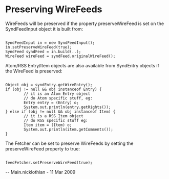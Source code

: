# Preserving WireFeeds


WireFeeds will be preserved if the property preserveWireFeed is set on the SyndFeedInput object it is built from:



```

SyndFeedInput in = new SyndFeedInput();
in.setPreserveWireFeed(true);
SyndFeed syndFeed = in.build(..);
WireFeed wireFeed = syndFeed.originalWireFeed();

```


Atom/RSS Entry/Item objects are also available from SyndEntry objects if the WireFeed is preserved:



```

Object obj = syndEntry.getWireEntry();
if (obj != null && obj instanceof Entry) {
        // it is an Atom Entry object
        // do Atom specific stuff, eg:
        Entry entry = (Entry) o;
        System.out.println(entry.getRights());
} else if (obj != null && obj instanceof Item) {
        // it is a RSS Item object
        // do RSS specific stuff eg:
        Item item = (Item) o;
        System.out.println(item.getComments());
}

```


The Fetcher can be set to preserve WireFeeds by setting the preserveWireFeed property to true:



```

feedFetcher.setPreserveWireFeed(true);

```


\-\- Main.nicklothian \- 11 Mar 2009


